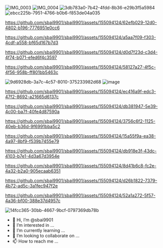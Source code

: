 ![IMG_0003](https://github.com/sbai9901/sbai9901/assets/155094124/b7f94f72-dc2f-477d-a453-8387785be755)
![IMG_0004](https://github.com/sbai9901/sbai9901/assets/155094124/5a7adea7-b1ee-4262-ad18-ce377efb26b6)
![3db783a0-7b42-4fdd-8b36-e29b3f5a5984](https://github.com/sbai9901/sbai9901/assets/155094124/417e3389-aa42-43e5-8689-0d459c63ada3)
![ebcc225b-7951-4766-b0b6-f853de04a035](https://github.com/sbai9901/sbai9901/assets/155094124/0ce29dbe-3e80-4eda-8754-0be2c590289d)


https://github.com/sbai9901/sbai9901/assets/155094124/62efb029-12d0-4802-b196-7776951e0cc6



https://github.com/sbai9901/sbai9901/assets/155094124/a5aa7f09-f303-4cdf-a558-bf65d167b7d3



https://github.com/sbai9901/sbai9901/assets/155094124/d0d7f23d-c3d4-4f74-b071-efed6f4c3597



https://github.com/sbai9901/sbai9901/assets/155094124/58127a27-4f5c-4f56-958b-ff801bb5463c

![9d6928db-3a7c-4c57-8010-375233982d68](https://github.com/sbai9901/sbai9901/assets/155094124/1cc811a1-dbc6-44a1-89bd-aef94c0eb375)
![image](https://github.com/sbai9901/sbai9901/assets/155094124/2d50a96f-644f-4fca-a36e-d26d4c766588)


https://github.com/sbai9901/sbai9901/assets/155094124/ec416a9f-edc3-47f2-8692-a21665d6137c



https://github.com/sbai9901/sbai9901/assets/155094124/db381947-5e39-4c00-ba7f-40fe4d87590a



https://github.com/sbai9901/sbai9901/assets/155094124/3756c6f2-1125-40eb-b36d-9f6991bba5c2



https://github.com/sbai9901/sbai9901/assets/155094124/15a55f9a-ea38-4a97-8bf9-f539b7455e79



https://github.com/sbai9901/sbai9901/assets/155094124/db918e3f-43dc-4103-b7e1-4d3a67d3954e



https://github.com/sbai9901/sbai9901/assets/155094124/8d41b6c8-fc2e-4a32-b2a0-905ecaab6351



https://github.com/sbai9901/sbai9901/assets/155094124/d26b1822-7379-4b72-ad5c-3a1fec947f2e



https://github.com/sbai9901/sbai9901/assets/155094124/52a1a272-5f57-4a36-bf00-388e37d4957c

![14fcc365-30bb-4667-9bcf-0797369db78b](https://github.com/sbai9901/sbai9901/assets/155094124/acafa2bc-6376-4de7-baa1-00ab0534769c)
- 👋 Hi, I’m @sbai9901
- 👀 I’m interested in ...
- 🌱 I’m currently learning ...
- 💞️ I’m looking to collaborate on ...
- 📫 How to reach me ...

<!---
sbai9901/sbai9901 is a ✨ special ✨ repository because its `README.md` (this file) appears on your GitHub profile.
You can click the Preview link to take a look at your changes.
--->
